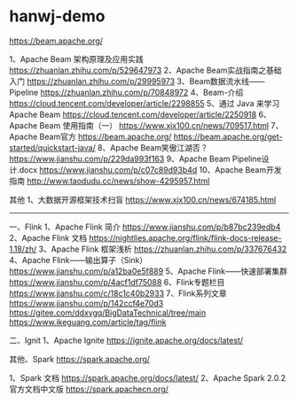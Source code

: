 # hanwj-demo

https://beam.apache.org/

1、Apache Beam 架构原理及应用实践
https://zhuanlan.zhihu.com/p/529647973
2、Apache Beam实战指南之基础入门
https://zhuanlan.zhihu.com/p/29995973
3、Beam数据流水线——Pipeline
https://zhuanlan.zhihu.com/p/70848972
4、Beam-介绍
https://cloud.tencent.com/developer/article/2298855
5、通过 Java 来学习 Apache Beam
https://cloud.tencent.com/developer/article/2250918
6、Apache Beam 使用指南（一）
https://www.xjx100.cn/news/709517.html
7、Apache Beam官方
https://beam.apache.org/
https://beam.apache.org/get-started/quickstart-java/
8、Apache Beam笑傲江湖否？
https://www.jianshu.com/p/229da993f163
9、Apache Beam Pipeline设计.docx
https://www.jianshu.com/p/c07c89d93b4d
10、Apache Beam开发指南
http://www.taodudu.cc/news/show-4295957.html

其他
1、大数据开源框架技术扫盲
https://www.xjx100.cn/news/674185.html


------------------
一、Flink
1、Apache Flink 简介
https://www.jianshu.com/p/b87bc239edb4
2、Apache Flink 文档
https://nightlies.apache.org/flink/flink-docs-release-1.18/zh/
3、Apache Flink 框架浅析
https://zhuanlan.zhihu.com/p/337676432
4、Apache Flink——输出算子（Sink）
https://www.jianshu.com/p/a12ba0e5f889
5、Apache Flink——快速部署集群
https://www.jianshu.com/p/4acf1df75088
6、Flink专题栏目
https://www.jianshu.com/c/18c1c40b2933
7、Flink系列文章
https://www.jianshu.com/p/142ccf4e70d3
https://gitee.com/ddxygq/BigDataTechnical/tree/main
https://www.ikeguang.com/article/tag/flink

二、Ignit
1、Apache Ignite
https://ignite.apache.org/docs/latest/


其他、Spark
https://spark.apache.org/

1、Spark 文档
https://spark.apache.org/docs/latest/
2、Apache Spark 2.0.2 官方文档中文版
https://spark.apachecn.org/
